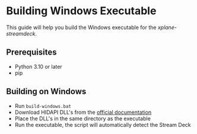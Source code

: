 # Building Windows Executable
This guide will help you build the Windows executable for the _xplane-streamdeck_.

## Prerequisites
- Python 3.10 or later
- pip

## Building on Windows
- Run `build-windows.bat`
- Download HIDAPI DLL's from the [official documentation](https://python-elgato-streamdeck.readthedocs.io/en/stable/pages/backend_libusb_hidapi.html)
- Place the DLL's in the same directory as the executable
- Run the executable, the script will automatically detect the Stream Deck